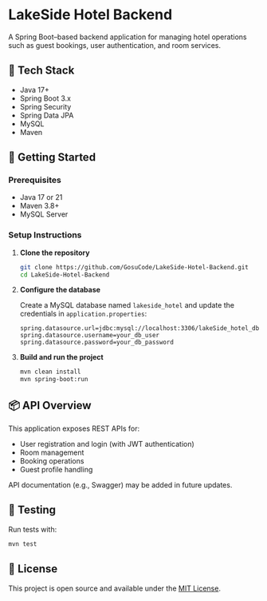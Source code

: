 # LakeSide Hotel Backend

A Spring Boot–based backend application for managing hotel operations such as guest bookings, user authentication, and room services.

## 🧰 Tech Stack

- Java 17+
- Spring Boot 3.x
- Spring Security
- Spring Data JPA
- MySQL
- Maven

## 🚀 Getting Started

### Prerequisites

- Java 17 or 21
- Maven 3.8+
- MySQL Server

### Setup Instructions

1. **Clone the repository**
   ```bash
   git clone https://github.com/GosuCode/LakeSide-Hotel-Backend.git
   cd LakeSide-Hotel-Backend

2. **Configure the database**

   Create a MySQL database named `lakeside_hotel` and update the credentials in `application.properties`:

   ```properties
   spring.datasource.url=jdbc:mysql://localhost:3306/lakeSide_hotel_db
   spring.datasource.username=your_db_user
   spring.datasource.password=your_db_password

3. **Build and run the project**

   ```bash
   mvn clean install
   mvn spring-boot:run

## 📦 API Overview

This application exposes REST APIs for:

* User registration and login (with JWT authentication)
* Room management
* Booking operations
* Guest profile handling

API documentation (e.g., Swagger) may be added in future updates.

## 🧪 Testing

Run tests with:

```bash
mvn test
```

## 📄 License

This project is open source and available under the [MIT License](LICENSE).
